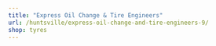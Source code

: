 ```yaml
---
title: "Express Oil Change & Tire Engineers"
url: /huntsville/express-oil-change-and-tire-engineers-9/
shop: tyres
---
```

